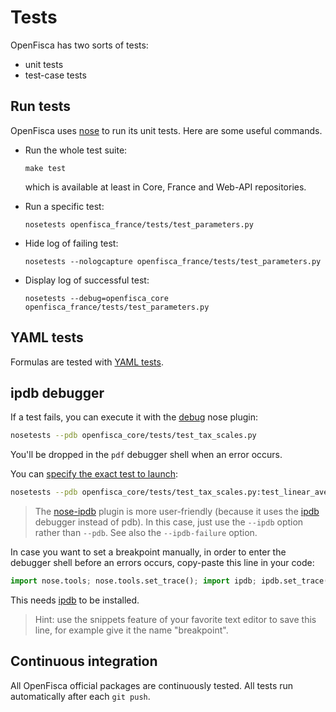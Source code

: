 # Tests

OpenFisca has two sorts of tests:

* unit tests
* test-case tests

## Run tests

OpenFisca uses [nose](https://nose.readthedocs.org/) to run its unit tests. Here are some useful commands.

* Run the whole test suite:

    ```
    make test
    ```

    which is available at least in Core, France and Web-API repositories.
* Run a specific test:

    ```
    nosetests openfisca_france/tests/test_parameters.py
    ```

* Hide log of failing test:

    ```
    nosetests --nologcapture openfisca_france/tests/test_parameters.py
    ```

* Display log of successful test:

    ```
    nosetests --debug=openfisca_core openfisca_france/tests/test_parameters.py
    ```

## YAML tests

Formulas are tested with [YAML tests](../coding-the-legislation/writing_yaml_tests.md).

## ipdb debugger

If a test fails, you can execute it with the [debug](https://nose.readthedocs.org/en/latest/plugins/debug.html) nose plugin:

```bash
nosetests --pdb openfisca_core/tests/test_tax_scales.py
```

You'll be dropped in the `pdf` debugger shell when an error occurs.

You can [specify the exact test to launch](https://nose.readthedocs.org/en/latest/usage.html#selecting-tests):

```bash
nosetests --pdb openfisca_core/tests/test_tax_scales.py:test_linear_average_rate_tax_scale
```

> The [nose-ipdb](https://github.com/flavioamieiro/nose-ipdb/) plugin is more user-friendly
> (because it uses the [ipdb](https://github.com/gotcha/ipdb) debugger instead of pdb).
> In this case, just use the `--ipdb` option rather than `--pdb`.
> See also the `--ipdb-failure` option.

In case you want to set a breakpoint manually, in order to enter the debugger shell before an errors occurs,
copy-paste this line in your code:

```python
import nose.tools; nose.tools.set_trace(); import ipdb; ipdb.set_trace()
```

This needs [ipdb](https://github.com/gotcha/ipdb) to be installed.

> Hint: use the snippets feature of your favorite text editor to save this line, for example give it the name "breakpoint".

## Continuous integration

All OpenFisca official packages are continuously tested. All tests run automatically after each `git push`.
